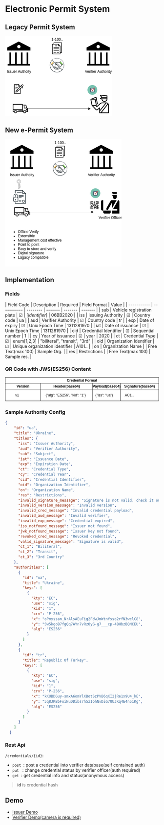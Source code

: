# Electronic Permit System

## Legacy Permit System

![w:1200](img/e-permit-old-flow.png)

## New e-Permit System

![w:1200](img/e-permit-new-flow.png)

## Implementation

### Fields
| Field Code | Description | Required | Field Format | Value | 
| ----------- | ----------- | -------- | ------- | ------- | ------- |
| sub | Vehicle registration plate | &#9745; |  [*identifier*] | 06BB2020 |
| iss | Issuing Authority |  &#9745; | Country code | ua |
| aud | Verifier Authority | &#9745; | Country code | tr |
| exp |  Date of expiry | &#9745; | Unix Epoch Time | 1311281970 |
| iat | Date of issuance | &#9745; | Unix Epoch Time | 1311281970 |
| cid | Credential Identifier | &#9745; | Sequential number | 1 |
| cy | Year of issuance | &#9745; | year | 2020 |
| ct | Credential Type | &#9745; | enum[1,2,3] | "biliteral", "transit", "3rd" |
| oid | Organization Identifier | &#9745; | Unique organization identifier | A101.. | 
| on | Organization Name | | Free Text(max 100) | Sample Org. |
| res | Restrictions | | Free Text(max 100) | Sample res. |


### QR Code with JWS(ES256) Content

![w:1200](img/e-permit-cred-format.png)

### Sample Authority Config 

```json
{
    "id": "ua",
    "title": "Ukraine",
    "titles": {
      "iss": "Issuer Authority",
      "aud": "Verifier Authority",
      "sub": "Subject",
      "iat": "Issuance Date",
      "exp": "Expiration Date",
      "ct": "Credential Type",
      "cy": "Credential Year",
      "cid": "Credential Identifier",
      "oid": "Organization Identifier",
      "on": "Organization Name",
      "res": "Restrictions",
      "invalid_signature_message": "Signature is not valid, check it out!",
      "invalid_version_message": "Invalid version",
      "invalid_cred_message": "Invalid credential payload",
      "invalid_aud_message": "Invalid verifier",
      "invalid_exp_message": "Credential expired",
      "iss_notfound_message": "Issuer not found",
      "jwk_notfound_message": "Issuer key not found",
      "revoked_cred_message": "Revoked credential",
      "valid_signature_message": "Signature is valid",
      "ct_1": "Biliteral",
      "ct_2": "Transit",
      "ct_3": "3rd Country"
    },
    "authorities": [
      {
        "id": "ua",
        "title": "Ukraine",
        "keys": [
          {
            "kty": "EC",
            "use": "sig",
            "kid": "1",
            "crv": "P-256",
            "x": "oPmyssan_NrAlsAEuFig2FdwJmWtnfsso2rfN3wclC8",
            "y": "Sw5kgoB7fgQq7AYn7vRzOyG-g7___cp-4BHbzBQNCEU",
            "alg": "ES256"
          }
        ]
      },
      {
        "id": "tr",
        "title": "Republic Of Turkey",
        "keys": [
          {
            "kty": "EC",
            "use": "sig",
            "kid": "1",
            "crv": "P-256",
            "x": "kKUBDGuy-smxA6omYlXBotSzPVB6qKI2jRe1x9U4_kE",
            "y": "5q8JKBbFoiNuDDibs7h5zIohNvDiG70UJKq4E4n51Kg",
            "alg": "ES256"
          }
        ]
      }
    ]
  }
```

### Rest Api

```/credentials/{id}```:
   - ```post ```: post a credential into verifier database(self contained auth) 
   - ```put ``` : change credential status by verifier officer(auth required)
   - ```get ```: get credential info and status(anonymous access)

> **id** is credential hash

## Demo

- [Issuer Demo]( https://e-permit.github.io/demo/)
- [Verifier Demo(camera is required)]( https://e-permit.github.io/verify/)


